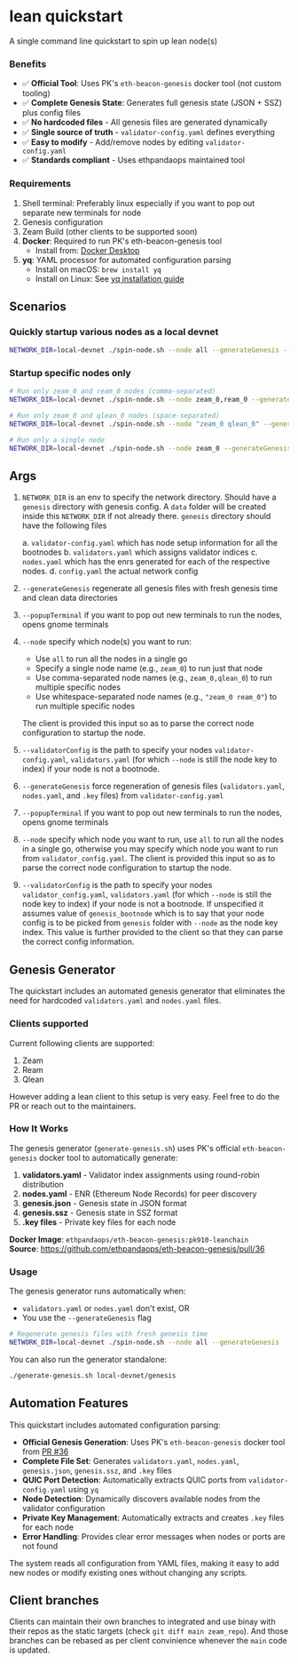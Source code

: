 # lean quickstart

A single command line quickstart to spin up lean node(s)

### Benefits

- ✅ **Official Tool**: Uses PK's `eth-beacon-genesis` docker tool (not custom tooling)
- ✅ **Complete Genesis State**: Generates full genesis state (JSON + SSZ) plus config files
- ✅ **No hardcoded files** - All genesis files are generated dynamically
- ✅ **Single source of truth** - `validator-config.yaml` defines everything
- ✅ **Easy to modify** - Add/remove nodes by editing `validator-config.yaml`
- ✅ **Standards compliant** - Uses ethpandaops maintained tool

### Requirements

1. Shell terminal: Preferably linux especially if you want to pop out separate new terminals for node
2. Genesis configuration
3. Zeam Build (other clients to be supported soon)
4. **Docker**: Required to run PK's eth-beacon-genesis tool
   - Install from: [Docker Desktop](https://docs.docker.com/get-docker/)
5. **yq**: YAML processor for automated configuration parsing
   - Install on macOS: `brew install yq`
   - Install on Linux: See [yq installation guide](https://github.com/mikefarah/yq#install)

## Scenarios

### Quickly startup various nodes as a local devnet

```sh
NETWORK_DIR=local-devnet ./spin-node.sh --node all --generateGenesis --popupTerminal
```

### Startup specific nodes only

```sh
# Run only zeam_0 and ream_0 nodes (comma-separated)
NETWORK_DIR=local-devnet ./spin-node.sh --node zeam_0,ream_0 --generateGenesis --popupTerminal

# Run only zeam_0 and qlean_0 nodes (space-separated)
NETWORK_DIR=local-devnet ./spin-node.sh --node "zeam_0 qlean_0" --generateGenesis --popupTerminal

# Run only a single node
NETWORK_DIR=local-devnet ./spin-node.sh --node zeam_0 --generateGenesis --popupTerminal
```
  
## Args

1. `NETWORK_DIR` is an env to specify the network directory. Should have a `genesis` directory with genesis config. A `data` folder will be created inside this `NETWORK_DIR` if not already there.
  `genesis` directory should have the following files

    a. `validator-config.yaml` which has node setup information for all the bootnodes
    b. `validators.yaml` which assigns validator indices
    c. `nodes.yaml` which has the enrs generated for each of the respective nodes.
    d. `config.yaml` the actual network config

2. `--generateGenesis` regenerate all genesis files with fresh genesis time and clean data directories
3. `--popupTerminal` if you want to pop out new terminals to run the nodes, opens gnome terminals
4. `--node` specify which node(s) you want to run:
   - Use `all` to run all the nodes in a single go
   - Specify a single node name (e.g., `zeam_0`) to run just that node
   - Use comma-separated node names (e.g., `zeam_0,qlean_0`) to run multiple specific nodes
   - Use whitespace-separated node names (e.g., `"zeam_0 ream_0"`) to run multiple specific nodes
   
   The client is provided this input so as to parse the correct node configuration to startup the node.
5. `--validatorConfig` is the path to specify your nodes `validator-config.yaml`, `validators.yaml` (for which `--node` is still the node key to index) if your node is not a bootnode. 
3. `--generateGenesis` force regeneration of genesis files (`validators.yaml`, `nodes.yaml`, and `.key` files) from `validator-config.yaml`
4. `--popupTerminal` if you want to pop out new terminals to run the nodes, opens gnome terminals
5. `--node` specify which node you want to run, use `all` to run all the nodes in a single go, otherwise you may specify which node you want to run from `validator_config.yaml`.
  The client is provided this input so as to parse the correct node configuration to startup the node.
6. `--validatorConfig` is the path to specify your nodes `validator_config.yaml`, `validators.yaml` (for which `--node` is still the node key to index) if your node is not a bootnode.
  If unspecified it assumes value of `genesis_bootnode` which is to say that your node config is to be picked from `genesis` folder with `--node` as the node key index.
  This value is further provided to the client so that they can parse the correct config information.

## Genesis Generator

The quickstart includes an automated genesis generator that eliminates the need for hardcoded `validators.yaml` and `nodes.yaml` files.

### Clients supported

Current following clients are supported:

1. Zeam
2. Ream
3. Qlean

However adding a lean client to this setup is very easy. Feel free to do the PR or reach out to the maintainers.

### How It Works

The genesis generator (`generate-genesis.sh`) uses PK's official `eth-beacon-genesis` docker tool to automatically generate:

1. **validators.yaml** - Validator index assignments using round-robin distribution
2. **nodes.yaml** - ENR (Ethereum Node Records) for peer discovery
3. **genesis.json** - Genesis state in JSON format
4. **genesis.ssz** - Genesis state in SSZ format
5. **.key files** - Private key files for each node

**Docker Image**: `ethpandaops/eth-beacon-genesis:pk910-leanchain`  
**Source**: https://github.com/ethpandaops/eth-beacon-genesis/pull/36

### Usage

The genesis generator runs automatically when:
- `validators.yaml` or `nodes.yaml` don't exist, OR
- You use the `--generateGenesis` flag

```sh
# Regenerate genesis files with fresh genesis time
NETWORK_DIR=local-devnet ./spin-node.sh --node all --generateGenesis
```

You can also run the generator standalone:
```sh
./generate-genesis.sh local-devnet/genesis
```

## Automation Features

This quickstart includes automated configuration parsing:

- **Official Genesis Generation**: Uses PK's `eth-beacon-genesis` docker tool from [PR #36](https://github.com/ethpandaops/eth-beacon-genesis/pull/36)
- **Complete File Set**: Generates `validators.yaml`, `nodes.yaml`, `genesis.json`, `genesis.ssz`, and `.key` files
- **QUIC Port Detection**: Automatically extracts QUIC ports from `validator-config.yaml` using `yq`
- **Node Detection**: Dynamically discovers available nodes from the validator configuration
- **Private Key Management**: Automatically extracts and creates `.key` files for each node
- **Error Handling**: Provides clear error messages when nodes or ports are not found

The system reads all configuration from YAML files, making it easy to add new nodes or modify existing ones without changing any scripts.

## Client branches

Clients can maintain their own branches to integrated and use binay with their repos as the static targets (check `git diff main zeam_repo`). And those branches can be rebased as per client convinience whenever the `main` code is updated.
